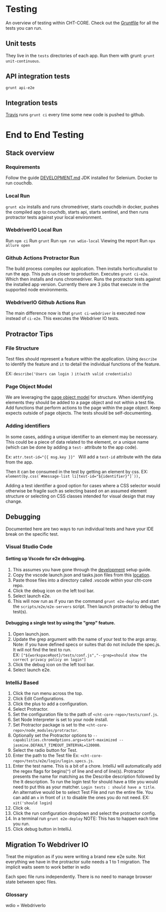 # Testing

An overview of testing within CHT-CORE. Check out the [Gruntfile](Gruntfile.js) for all the tests you can run.

## Unit tests

They live in the `tests` directories of each app. Run them with grunt: `grunt unit-continuous`.

## API integration tests

`grunt api-e2e`

## Integration tests

[Travis](https://travis-ci.org/github/medic/cht-core) runs `grunt ci` every time some new code is pushed to github.

# End to End Testing 
## Stack overview

### Requirements
Follow the guide [DEVELOPMENT.md](DEVELOPMENT.MD)
JDK installed for Selenium.
Docker to run couchdb.

### Local Run

`grunt e2e` installs and runs chromedriver, starts couchdb in docker, pushes the compiled app to couchdb, starts api, starts sentinel, and then runs protractor tests against your local environment. 

### WebdriverIO Local Run

Run `npm ci`
Run `grunt`
Run `npm run wdio-local`
Viewing the report 
Run `npx allure open`

### Github Actions Protractor Run 

The build process compiles our application. Then installs horticulturalist to run the app. This puts us closer to production. Executes `grunt ci-e2e`. Which then installs and runs chromedriver. Runs the protractor tests against the installed app version. Currently there are 3 jobs that execute in the supported node environments.  

### WebdriverIO Github Actions Run

The main difference now is that `grunt ci-webdriver` is executed now instead of `ci-e2e`. This executes the Webdriver IO tests.

## Protractor Tips

### File Structure
Test files should represent a feature within the application. Using `describe` to identify the feature and `it` to detail the individual functions of the feature.

EX: `describe('Users can login )`  `it(with valid credentials)`

### Page Object Model
We are leveraging the [page object model](https://www.thoughtworks.com/insights/blog/using-page-objects-overcome-protractors-shortcomings) for structure. When identifying elements they should be added to a page object and not within a test file. Add functions that perform actions to the page within the page object. Keep expects outside of page objects. The tests should be self-documenting. 

### Adding identifiers
In some cases, adding a unique identifier to an element may be necessary. This could be a piece of data related to the element, or a unique name (which can be done by adding a `test-` attribute to the app code).

Ex:  `attr.test-id="{{ msg.key }}" ` Will add a `test-id` attribute with the data from the app. 

Then it can be consumed in the test by getting an element by css. EX: ``element(by.css(`#message-list li[test-id="${identifier}"]`)),``

Adding a test identifier a good option for cases where a CSS selector would otherwise be fragile such as selecting based on an assumed element structure or selecting on CSS classes intended for visual design that may change.

## Debugging
Documented here are two ways to run individual tests and have your IDE break on the specific test.

### Visual Studio Code

#### Setting up Vscode for e2e debugging. 

1. This assumes you have gone through the [development](https://github.com/medic/cht-core/blob/master/DEVELOPMENT.md) setup guide. 
1. Copy the vscode launch.json and tasks.json files from this [location](https://github.com/medic/medic-release-testing/tree/master/ide_config/vscode).
1. Paste those files into a directory called .vscode within your cht-core repo. 
1. Click the debug icon on the left tool bar.
1. Select launch e2e.
1. This will now run as if you ran the command `grunt e2e-deploy` and start the `scripts/e2e/e2e-servers` script. Then launch protractor to debug the test(s). 

#### Debugging a single test by using the "grep" feature.

1. Open launch.json.
1. Update the grep argument with the name of your test to the args array.
      Note: if you have defined specs or suites that do not include the spec.js. It will not find the test to run.  
      EX: `["${workspaceRoot}/tests/conf.js","--grep=should show the correct privacy policy on login"]`
1. Click the debug icon on the left tool bar.
1. Select launch e2e.


### IntelliJ Based

1. Click the run menu across the top.
1. Click Edit Configurations.
1. Click the plus to add a configuration.
1. Select Protractor.
1. Set the configuration file to the path of `<cht-core-repo>/tests/conf.js`.
1. Set Node Interpreter is set to your node install. 
1. Set Protractor package is set to the `<cht-core-repo>/node_modules/protractor`.
1. Optionally set the Protractor options to `--capabilities.chromeOptions.args=start-maximized --jasmine.DEFAULT_TIMEOUT_INTERVAL=120000`.
1. Select the radio button for Test.
1. Enter the path to the Test file Ex: `<cht-core-repo>/tests/e2e/login/login.specs.js`.
1. Enter the test name. This is a bit of a chore. IntelliJ will automatically add the regex flags for begins(`^`) of line and end of line(`$`). Protractor presents the name for matching as the Describe description followed by the It description. To run the login test for should have a title you would need to put this as your matcher. `Login tests : should have a title`. An alternative would be to select Test File and run the entire file. You can add an `x` in front of `it` to disable the ones you do not need. EX: `xit('should login`)
1. Click ok.
1. Click the run configuration dropdown and select the protractor config. 
1. In a terminal run `grunt e2e-deploy`   NOTE: This has to happen each time you run. 
1. Click debug button in IntelliJ.


## Migration To Webdriver IO

Treat the migration as if you were writing a brand new e2e suite. Not everything we have in the protractor suite needs a 1 to 1 migration. The implicit waits seem to work better in wdio

Each spec file runs independently. There is no need to manage browser state between spec files. 



### Glossary 

wdio = WebdriverIo
